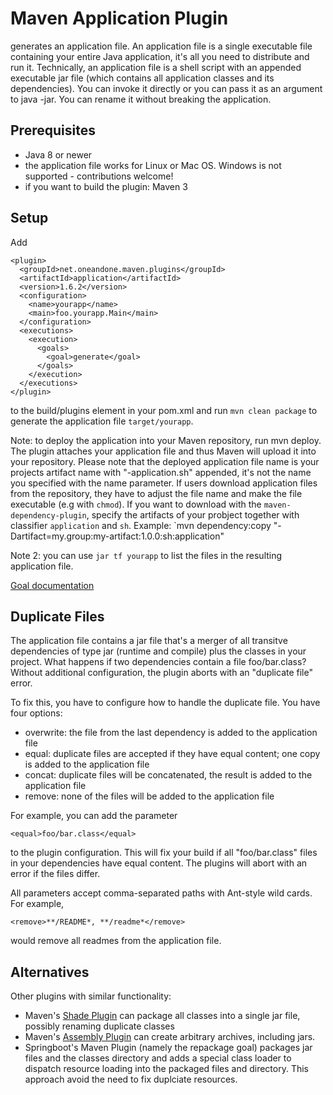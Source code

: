 # Maven Application Plugin

generates an application file. An application file is a single executable file containing your entire Java application, it's all you need to distribute and run it. 
Technically, an application file is a shell script with an appended executable jar file (which contains all application classes and its dependencies). 
You can invoke it directly or you can pass it as an argument to java -jar. You can rename it without breaking the application.

## Prerequisites

* Java 8 or newer
* the application file works for Linux or Mac OS. Windows is not supported - contributions welcome!
* if you want to build the plugin: Maven 3

## Setup

Add

    <plugin>
      <groupId>net.oneandone.maven.plugins</groupId>
      <artifactId>application</artifactId>
      <version>1.6.2</version>
      <configuration>
        <name>yourapp</name>
        <main>foo.yourapp.Main</main>
      </configuration>
      <executions>
        <execution>
          <goals>
            <goal>generate</goal>
          </goals>
        </execution>
      </executions>
    </plugin>

to the build/plugins element in your pom.xml and run `mvn clean package` to generate the application file `target/yourapp`.

Note: to deploy the application into your Maven repository, run mvn deploy. The plugin attaches your application file and thus Maven will 
upload it into your repository. Please note that the deployed application file name is your projects artifact name with "-application.sh" 
appended, it's not the name you specified with the name parameter. If users download application files from the repository, they have to 
adjust the file name and make the file executable (e.g with `chmod`). If you want to download with the `maven-dependency-plugin`, specify
the artifacts of your probject together with classifier `application` and `sh`. Example: `mvn dependency:copy "-Dartifact=my.group:my-artifact:1.0.0:sh:application"

Note 2: you can use `jar tf yourapp` to list the files in the resulting application file.

[Goal documentation](http://mlhartme.github.io/maven-application-plugin/application/plugin-info.html)


## Duplicate Files

The application file contains a jar file that's a merger of all transitve dependencies of type jar (runtime and compile) plus the classes 
in your project. What happens if two dependencies contain a file foo/bar.class? Without additional configuration, the plugin aborts with an
"duplicate file" error.

To fix this, you have to configure how to handle the duplicate file. You have four options:

  * overwrite: the file from the last dependency is added to the application file
  * equal: duplicate files are accepted if they have equal content; one copy is added to the application file
  * concat: duplicate files will be concatenated, the result is added to the application file
  * remove: none of the files will be added to the application file

For example, you can add the parameter

    <equal>foo/bar.class</equal>

to the plugin configuration. This will fix your build if all "foo/bar.class" files in your dependencies have equal content. The plugins will abort with an error if the files differ.

All parameters accept comma-separated paths with Ant-style wild cards. For example, 

    <remove>**/README*, **/readme*</remove>

would remove all readmes from the application file.


## Alternatives

Other plugins with similar functionality:

  * Maven's [Shade Plugin](http://maven.apache.org/plugins/maven-shade-plugin/plugin-info.html) can package all classes into a single jar file,
    possibly renaming duplicate classes
  * Maven's [Assembly Plugin](http://maven.apache.org/plugins/maven-assembly-plugin/) can create arbitrary archives, including jars.
  * Springboot's Maven Plugin (namely the repackage goal) packages jar files and the classes directory and adds a special class loader to dispatch
    resource loading into the packaged files and directory. This approach avoid the need to fix duplciate resources.

